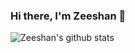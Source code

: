 ### Hi there, I'm Zeeshan 👋
 
 <img align="center" src="https://github-readme-stats.vercel.app/api?username=zpx01&hide=contribs,prs" alt="Zeeshan's github stats" />

<!-- [![Zeeshan's GitHub stats](https://github-readme-stats.vercel.app/api?username=zpx01&hide=contribs,prs)] -->

<!-- [![Top Languages](https://github-readme-stats.vercel.app/api/top-langs/?username=zpx01)]
 -->
